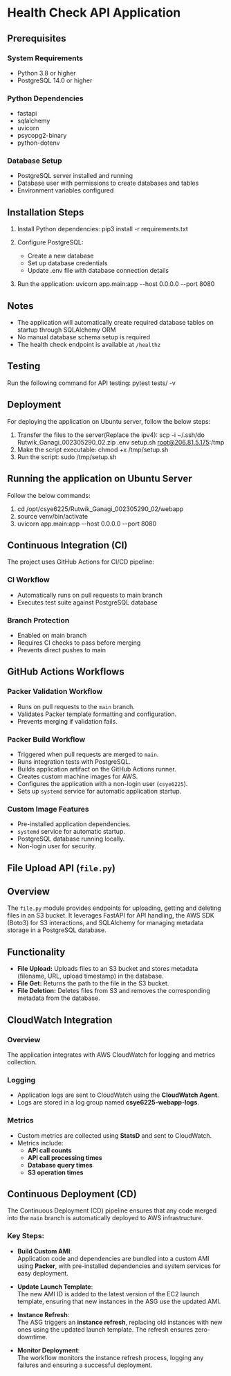 # Health Check API Application

## Prerequisites

### System Requirements
- Python 3.8 or higher
- PostgreSQL 14.0 or higher

### Python Dependencies
- fastapi
- sqlalchemy
- uvicorn
- psycopg2-binary
- python-dotenv


### Database Setup
- PostgreSQL server installed and running
- Database user with permissions to create databases and tables
- Environment variables configured


## Installation Steps

1. Install Python dependencies:
pip3 install -r requirements.txt

2. Configure PostgreSQL:
   - Create a new database
   - Set up database credentials
   - Update .env file with database connection details

3. Run the application:
uvicorn app.main:app --host 0.0.0.0 --port 8080


## Notes
- The application will automatically create required database tables on startup through SQLAlchemy ORM
- No manual database schema setup is required
- The health check endpoint is available at `/healthz`

## Testing
Run the following command for API testing:
pytest tests/ -v

## Deployment
For deploying the application on Ubuntu server, follow the below steps:
1) Transfer the files to the server(Replace the ipv4):
   scp -i ~/.ssh/do Rutwik_Ganagi_002305290_02.zip .env setup.sh root@206.81.5.175:/tmp
2) Make the script executable:
   chmod +x /tmp/setup.sh   
3) Run the script:
   sudo /tmp/setup.sh

## Running the application on Ubuntu Server
Follow the below commands:
1) cd /opt/csye6225/Rutwik_Ganagi_002305290_02/webapp
2) source venv/bin/activate
3) uvicorn app.main:app --host 0.0.0.0 --port 8080

## Continuous Integration (CI)
The project uses GitHub Actions for CI/CD pipeline:

### CI Workflow
- Automatically runs on pull requests to main branch
- Executes test suite against PostgreSQL database

### Branch Protection
- Enabled on main branch
- Requires CI checks to pass before merging
- Prevents direct pushes to main

## GitHub Actions Workflows

### Packer Validation Workflow
- Runs on pull requests to the `main` branch.
- Validates Packer template formatting and configuration.
- Prevents merging if validation fails.

### Packer Build Workflow
- Triggered when pull requests are merged to `main`.
- Runs integration tests with PostgreSQL.
- Builds application artifact on the GitHub Actions runner.
- Creates custom machine images for AWS.
- Configures the application with a non-login user (`csye6225`).
- Sets up `systemd` service for automatic application startup.

### Custom Image Features
- Pre-installed application dependencies.
- `systemd` service for automatic startup.
- PostgreSQL database running locally.
- Non-login user for security.

## File Upload API (`file.py`)

## Overview

The `file.py` module provides endpoints for uploading, getting and deleting files in an S3 bucket. It leverages FastAPI for API handling, the AWS SDK (Boto3) for S3 interactions, and SQLAlchemy for managing metadata storage in a PostgreSQL database.

## Functionality

- **File Upload:** Uploads files to an S3 bucket and stores metadata (filename, URL, upload timestamp) in the database.
- **File Get:** Returns the path to the file in the S3 bucket. 
- **File Deletion:** Deletes files from S3 and removes the corresponding metadata from the database.

## CloudWatch Integration

### Overview
The application integrates with AWS CloudWatch for logging and metrics collection.

### Logging
- Application logs are sent to CloudWatch using the **CloudWatch Agent**.
- Logs are stored in a log group named **csye6225-webapp-logs**.

### Metrics
- Custom metrics are collected using **StatsD** and sent to CloudWatch.
- Metrics include:
  - **API call counts**
  - **API call processing times**
  - **Database query times**
  - **S3 operation times**

## **Continuous Deployment (CD)**

The Continuous Deployment (CD) pipeline ensures that any code merged into the `main` branch is automatically deployed to AWS infrastructure. 

### Key Steps:
- **Build Custom AMI**:  
  Application code and dependencies are bundled into a custom AMI using **Packer**, with pre-installed dependencies and system services for easy deployment.

- **Update Launch Template**:  
  The new AMI ID is added to the latest version of the EC2 launch template, ensuring that new instances in the ASG use the updated AMI.

- **Instance Refresh**:  
  The ASG triggers an **instance refresh**, replacing old instances with new ones using the updated launch template. The refresh ensures zero-downtime.

- **Monitor Deployment**:  
  The workflow monitors the instance refresh process, logging any failures and ensuring a successful deployment.